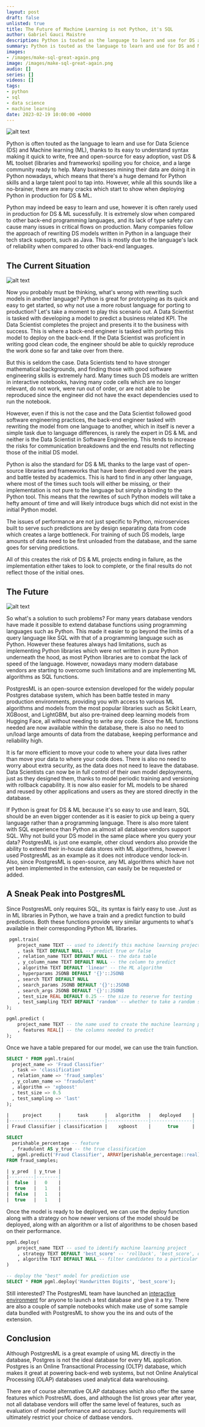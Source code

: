 ```yaml
---
layout: post
draft: false
unlisted: true
title: The Future of Machine Learning is not Python, it's SQL
author: Gabriel Gauci Maistre
description: Python is touted as the language to learn and use for DS and ML thanks to its easy to understand syntax making it quick to write, free and open-source for simple adoption, vast DS & ML toolset making you spoilt for choice, and large community ready to help. However, there are many cracks which start to show when using Python in production.
summary: Python is touted as the language to learn and use for DS and ML thanks to its easy to understand syntax making it quick to write, free and open-source for simple adoption, vast DS & ML toolset making you spoilt for choice, and large community ready to help. However, there are many cracks which start to show when using Python in production.
images:
- /images/make-sql-great-again.png
image: /images/make-sql-great-again.png
audio: []
series: []
videos: []
tags:
- python
- sql
- data science
- machine learning
date: 2023-02-19 10:00:00 +0000
---
```


![alt text](/images/make-sql-great-again.png "Make SQL great again!")

Python is often touted as the language to learn and use for Data Science (DS) and Machine learning (ML), thanks to its easy to understand syntax making it quick to write, free and open-source for easy adoption, vast DS & ML toolset (libraries and frameworks) spoiling you for choice, and a large community ready to help. Many businesses mining their data are doing it in Python nowadays, which means that there's a huge demand for Python skills and a large talent pool to tap into. However, while all this sounds like a no-brainer, there are many cracks which start to show when deploying Python in production for DS & ML.

Python may indeed be easy to learn and use, however it is often rarely used in production for DS & ML sucessfully. It is extremely slow when compared to other back-end programming languages, and its lack of type safety can cause many issues in critical flows on production. Many companies follow the approach of rewriting DS models written in Python in a language their tech stack supports, such as Java. This is mostly due to the language's lack of reliability when compared to other back-end languages.

## The Current Situation

![alt text](/images/what-is-this-ds-model.png "What the hell is this?")

Now you probably must be thinking, what's wrong with rewriting such models in another language? Python is great for prototyping as its quick and easy to get started, so why not use a more robust language for porting to production? Let's take a moment to play this scenario out. A Data Scientist is tasked with developing a model to predict a business related KPI. The Data Scientist completes the project and presents it to the business with success. This is where a back-end engineer is tasked with porting this model to deploy on the back-end. If the Data Scientist was proficient in writing good clean code, the engineer should be able to quickly reproduce the work done so far and take over from there.

But this is seldom the case. Data Scientists tend to have stronger mathematical backgrounds, and finding those with good software engineering skills is extremely hard. Many times such DS models are written in interactive notebooks, having many code cells which are no longer relevant, do not work, were run out of order, or are not able to be reproduced since the engineer did not have the exact dependencies used to run the notebook.

However, even if this is not the case and the Data Scientist followed good software engineering practices, the back-end engineer tasked with rewriting the model from one language to another, which in itself is never a simple task due to language differences, is rarely the expert in DS & ML and neither is the Data Scientist in Software Engineering. This tends to increase the risks for communication breakdowns and the end results not reflecting those of the initial DS model.

Python is also the standard for DS & ML thanks to the large vast of open-source libraries and frameworks that have been developed over the years and battle tested by academics. This is hard to find in any other language, where most of the times such tools will either be missing, or their implementation is not pure to the language but simply a binding to the Python tool. This means that the rewrites of such Python models will take a hefty amount of time and will likely introduce bugs which did not exist in the initial Python model.

The issues of performance are not just specific to Python, microservices built to serve such predictions are by design separating data from code which creates a large bottleneck. For training of such DS models, large amounts of data need to be first unloaded from the database, and the same goes for serving predictions.

All of this creates the risk of DS & ML projects ending in failure, as the implementation either takes to look to complete, or the final results do not reflect those of the initial ones.

## The Future

![alt text](/images/society-if-ds-used-sql.png "Society if Data Scientists' used SQL to develop and deploy their models")

So what's a solution to such problems? For many years database vendors have made it possible to extend database functions using programming languages such as Python. This made it easier to go beyond the limits of a query language like SQL with that of a programming language such as Python. However these features always had limitations, such as implementing Python libraries which were not written in pure Python underneath the hood, as most Python libraries are to combat the lack of speed of the language. However, nowadays many modern database vendors are starting to overcome such limitations and are implementing ML algorithms as SQL functions.

PostgresML is an open-source extension developed for the widely popular Postgres database system, which has been battle tested in many production environments, providing you with access to various ML algorithms and models from the most popular libraries such as Scikit Learn, XGBoost, and LightGBM, but also pre-trained deep learning models from Hugging Face, all without needing to write any code. Since the ML functions needed are now available within the database, there is also no need to un/load large amounts of data from the database, keeping performance and reliability high.

It is far more efficient to move your code to where your data lives rather than move your data to where your code does. There is also no need to worry about extra security, as the data does not need to leave the database. Data Scientists can now be in full control of their own model deployments, just as they designed them, thanks to model periodic training and versioning with rollback capability. It is now also easier for ML models to be shared and reused by other applications and users as they are stored directly in the database.

If Python is great for DS & ML because it's so easy to use and learn, SQL should be an even bigger contender as it is easier to pick up being a query language rather than a programming language. There is also more talent with SQL experience than Python as almost all database vendors support SQL. Why not build your DS model in the same place where you query your data? PostgresML is just one example, other cloud vendors also provide the ability to extend their in-house data stores with ML algorithms, however I used PostgresML as an example as it does not introduce vendor lock-in. Also, since PostgresML is open-source, any ML algorithms which have not yet been implemented in the extension, can easily be be requested or added.

## A Sneak Peak into PostgresML

Since PostgresML only requires SQL, its syntax is fairly easy to use. Just as in ML libraries in Python, we have a train and a predict function to build predictions. Both these functions provide very similar arguments to what's available in their corresponding Python ML libraries.

```sql
 pgml.train(
    project_name TEXT -- used to identify this machine learning project
    , task TEXT DEFAULT NULL -- predict true or false
    , relation_name TEXT DEFAULT NULL -- the data table
    , y_column_name TEXT DEFAULT NULL -- the column to predict
    , algorithm TEXT DEFAULT 'linear' -- the ML algorithm
    , hyperparams JSONB DEFAULT '{}'::JSONB
    , search TEXT DEFAULT NULL
    , search_params JSONB DEFAULT '{}'::JSONB
    , search_args JSONB DEFAULT '{}'::JSONB
    , test_size REAL DEFAULT 0.25 -- the size to reserve for testing
    , test_sampling TEXT DEFAULT 'random' -- whether to take a random sample of a specific order
);

pgml.predict (
    project_name TEXT -- the name used to create the machine learning project
    , features REAL[] -- the columns needed to predict
);
```

Once we have a table prepared for our model, we can use the train function.

```sql
SELECT * FROM pgml.train(
  project_name => 'Fraud Classifier'
  , task => 'classification'
  , relation_name => 'fraud_samples'
  , y_column_name => 'fraudulent'
  , algorithm => 'xgboost'
  , test_size => 0.5
  , test_sampling => 'last'
);

|     project      |      task      |   algorithm   |   deployed    |
|------------------|----------------|---------------|---------------|
| Fraud Classifier | classification | 	 xgboost    | 	   true     |
```

```sql
SELECT
  perishable_percentage -- feature
  , fraudulent AS y_true -- the true classification
  , pgml.predict('Fraud Classifier', ARRAY[perishable_percentage::real]) AS y_pred -- the predicted classification
FROM fraud_samples;

| y_pred  | y_true |
|---------|--------|
|  false  |   0    |
|  true   |   1    |
|  false  |   1    |
|  true   |   1    |
```

Once the model is ready to be deployed, we can use the deploy function along with a strategy on how newer versions of the model should be deployed, along with an algorithm or a list of algorithms to be chosen based on their performance.

```sql
pgml.deploy(
    project_name TEXT -- used to identify machine learning project
    , strategy TEXT DEFAULT 'best_score' -- 'rollback', 'best_score', or 'most_recent'
    , algorithm TEXT DEFAULT NULL -- filter candidates to a particular algorithm, NULL = all qualify
)
```

```sql
-- deploy the "best" model for prediction use
SELECT * FROM pgml.deploy('Handwritten Digits', 'best_score');
```

Still interested? The PostgresML team have launched an [interactive environment](https://postgresml.org/blog/data-is-living-and-relational/) for anyone to launch a test database and give it a try. There are also a couple of sample notebooks which make use of some sample data bundled with PostgresML to show you the ins and outs of the extension.

## Conclusion

Although PostgresML is a great example of using ML directly in the database, Postgres is not the ideal database for every ML application. Postgres is an Online Transactional Processing (OLTP) database, which makes it great at powering back-end web systems, but not Online Analytical Processing (OLAP) databases used analytical data warehousing.

There are of course alternative OLAP databases which also offer the same features which PostresML does, and although the list grows year after year, not all database vendors will offer the same level of features, such as evaluation of model performance and accuracy. Such requirements will ultimately restrict your choice of datbase vendors.